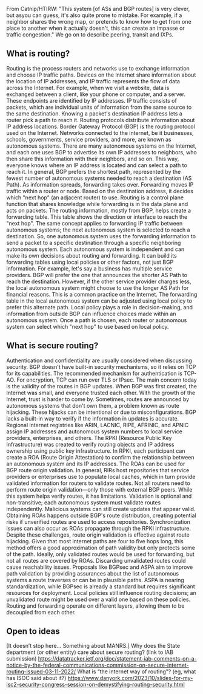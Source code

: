 From Catnip/HTIRW: "This system [of ASs and BGP routes] is very clever, but asyou can guess, it's also quite prone to mistake. For example, if a neighbor shares the wrong map, or pretends to know how to get from one place to another when it actually doesn't, this can create an impasse or traffic congestion." We go on to describe peering, transit and IXPs.

## What is routing?

Routing is the process routers and networks use to exchange information and choose IP traffic paths. Devices on the Internet share information about the location of IP addresses, and IP traffic represents the flow of data across the Internet. For example, when we visit a website, data is exchanged between a client, like your phone or computer, and a server. These endpoints are identified by IP addresses.
IP traffic consists of packets, which are individual units of information from the same source to the same destination. Knowing a packet's destination IP address lets a router pick a path to reach it.
Routing protocols distribute information about IP address locations. Border Gateway Protocol (BGP) is the routing protocol used on the Internet. Networks connected to the internet, be it businesses, schools, governments, service providers, and more, are known as autonomous systems. There are many autonomous systems on the Internet, and each one uses BGP to advertise its own IP addresses to neighbors, who then share this information with their neighbors, and so on. This way, everyone knows where an IP address is located and can select a path to reach it.
In general, BGP prefers the shortest path, represented by the fewest number of autonomous systems needed to reach a destination (AS Path).
As information spreads, forwarding takes over. Forwarding moves IP traffic within a router or node. Based on the destination address, it decides which "next hop" (an adjacent router) to use.  Routing is a control plane function that shares knowledge while forwarding is in the data plane and acts on packets.
The routing information, mostly from BGP, helps create a forwarding table. This table shows the direction or interface to reach the "next hop". The same concept applies to forwarding IP traffic between autonomous systems; the next autonomous system is selected to reach a destination.  So, one autonomous system uses the forwarding information to send a packet to a specific destination through a specific neighboring autonomous system.
Each autonomous system is independent and can make its own decisions about routing and forwarding. It can build its forwarding tables using local policies or other factors, not just BGP information. 
For example, let's say a business has multiple service providers. BGP will prefer the one that announces the shorter AS Path to reach the destination.  However, if the other service provider charges less, the local autonomous system might choose to use the longer AS Path for financial reasons. This is a common practice on the Internet.
The forwarding table in the local autonomous system can be adjusted using local policy to prefer this alternate path. Local policy plays a role in decision-making, and information from outside BGP can influence choices made within an autonomous system.
Once a path is chosen, each router or autonomous system can select which "next hop" to use based on local policy.

## What is secure routing?

Authentication and confidentiality are usually considered when discussing security. BGP doesn't have built-in security mechanisms, so it relies on TCP for its capabilities. The recommended mechanism for authentication is TCP-AO. For encryption, TCP can run over TLS or IPsec.
The main concern today is the validity of the routes in BGP updates. When BGP was first created, the Internet was small, and everyone trusted each other. With the growth of the Internet, trust is harder to come by. Sometimes, routes are announced by autonomous systems that don't own them, a problem known as route hijacking. These hijacks can be intentional or due to misconfigurations.
BGP lacks a built-in way to verify if the information in updates is accurate. Regional internet registries like ARIN, LACNIC, RIPE, AFRINIC, and APNIC assign IP addresses and autonomous system numbers to local service providers, enterprises, and others. The RPKI (Resource Public Key Infrastructure) was created to verify routing objects and IP address ownership using public key infrastructure.
In RPKI, each participant can create a ROA (Route Origin Attestation) to confirm the relationship between an autonomous system and its IP addresses. The ROAs can be used for BGP route origin validation. In general, RIRs host repositories that service providers or enterprises use to populate local caches, which in turn provide validated information for routers to validate routes.
Not all routers need to perform route origin validation—only those with external BGP peers. While this system helps verify routes, it has limitations. Validation is optional and non-transitive; each autonomous system must validate routes independently. Malicious systems can still create updates that appear valid.
Obtaining ROAs happens outside BGP's route distribution, creating potential risks if unverified routes are used to access repositories. Synchronization issues can also occur as ROAs propagate through the RPKI infrastructure.
Despite these challenges, route origin validation is effective against route hijacking. Given that most internet paths are four to five hops long, this method offers a good approximation of path validity but only protects some of the path.
Ideally, only validated routes would be used for forwarding, but not all routes are covered by ROAs. Discarding unvalidated routes could cause reachability issues.
Proposals like BGPsec and ASPA aim to improve path validation by providing assurances about the list of autonomous systems a route traverses or can be in plausible paths. ASPA is nearing standardization, while BGPsec is already a standard but requires significant resources for deployment.
Local policies still influence routing decisions; an unvalidated route might be used over a valid one based on these policies. Routing and forwarding operate on different layers, allowing them to be decoupled from each other.

## Open to ideas

[It doesn’t stop here… Something about MANRS.]
Why does the State department (or other entity) care about secure routing? (link to IAB submission)
https://datatracker.ietf.org/doc/statement-iab-comments-on-a-notice-by-the-federal-communications-commission-on-secure-internet-routing-issued-03-11-2022/ 
What is “the internet way of routing”? (eg, what has ISOC said about it?) https://www.danyork.com/2023/10/slides-for-my-isc2-security-congress-session-on-demystifying-routing-security.html
